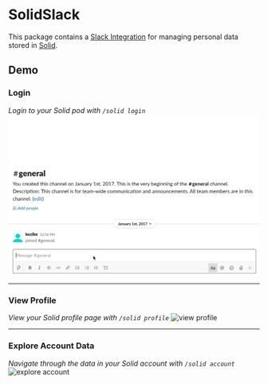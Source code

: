 # SolidSlack
This package contains a [Slack Integration](https://api.slack.com/internal-integrations) for managing personal data stored in [Solid](https://solid.inrupt.com/).

## Demo
### Login
*Login to your Solid pod with `/solid login`*
<img src="https://github.com/kezike/public-data/blob/main/solid-slack/login.gif?raw=true" alt="login" width=600>

---

### View Profile
*View your Solid profile page with `/solid profile`*
<img src="https://github.com/kezike/public-data/blob/main/solid-slack/profile.gif?raw=true" alt="view profile" width=600>

---

### Explore Account Data
*Navigate through the data in your Solid account with `/solid account`*
<img src="https://github.com/kezike/public-data/blob/main/solid-slack/account.gif?raw=true" alt="explore account" width=600>
